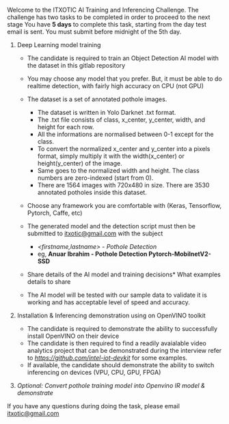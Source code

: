 Welcome to the ITXOTIC AI Training and Inferencing Challenge.
 The challenge has two tasks to be completed in order to proceed to the next stage
 You have **5 days** to complete this task, starting from the day test email is sent. You must submit before midnight of the 5th day.

 1. Deep Learning model training
    - The candidate is required to train an Object Detection AI model with the dataset in this gitlab repository
    
    - You may choose any model that you prefer. But, it must be able to do realtime detection, with fairly high accuracy on CPU (not GPU)
    
    - The dataset is a set of annotated pothole images. 
        - The dataset is written in Yolo Darknet .txt format.
        - The .txt file consists of class, x_center, y_center, width, and height for each row. 
        - All the informations are normalised between 0-1 except for the class. 
        - To convert the normalized x_center and y_center into a pixels format, simply multiply it with the width(x_center) or height(y_center) of the image. 
        - Same goes to the normalized width and height. The class numbers are zero-indexed (start from 0).
        - There are 1564 images with 720x480 in size. There are 3530 annotated potholes inside this dataset.

    - Choose any framework you are comfortable with (Keras, Tensorflow, Pytorch, Caffe, etc)

    - The generated model and the detection script must then be submitted to itxotic@gmail.com with the subject
        - _<firstname,lastname> - Pothole Detection <Framework-Model name>_
        - eg, **Anuar Ibrahim - Pothole Detection Pytorch-MobilnetV2-SSD**

    - Share details of the AI model and training decisions* What examples details to share
    - The AI model will be tested with our sample data to validate it is working and has acceptable level of speed and accuracy.
    

2. Installation & Inferencing demonstration using on OpenVINO toolkit
    - The candidate is required to demonstrate the ability to successfully install OpenVINO on their device
    - The candidate is then required to find a readily avaialable video analytics project that can be demonstrated during the interview
        refer to _https://github.com/intel-iot-devkit_ for some examples.
    - If available, the candidate should demonstrate the ability to switch inferencing on devices (VPU, CPU, GPU, FPGA)

3. _Optional: Convert pothole training model into Openvino IR model & demonstrate_

If you have any questions during doing the task, please email itxotic@gmail.com
